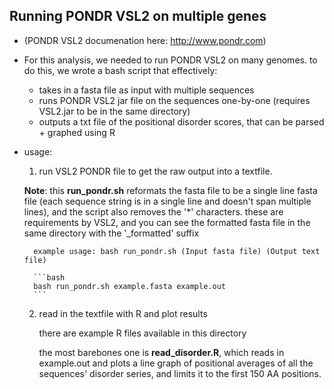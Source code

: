 ## Running PONDR VSL2 on multiple genes

- (PONDR VSL2 documenation here: http://www.pondr.com)

- For this analysis, we needed to run PONDR VSL2 on many genomes. to do this, we wrote a bash script that effectively:
	- takes in a fasta file as input with multiple sequences
	- runs PONDR VSL2 jar file on the sequences one-by-one (requires VSL2.jar to be in the same directory)
	- outputs a txt file of the positional disorder scores, that can be parsed + graphed using R

- usage: 

	1. run VSL2 PONDR file to get the raw output into a textfile. 
	
	**Note**: this **run_pondr.sh** reformats the fasta file to be a single line fasta file (each sequence string is in a single line and doesn't span multiple lines), and the script also removes the '*' characters. these are requirements by VSL2, and you can see the formatted fasta file in the same directory with the '_formatted' suffix
	
		example usage: bash run_pondr.sh (Input fasta file) (Output text file)
		
		```bash
		bash run_pondr.sh example.fasta example.out
		```
		
	2. read in the textfile with R and plot results
	
		there are example R files available in this directory 
		
		the most barebones one is **read_disorder.R**, which reads in example.out and plots a line graph of positional averages of all the sequences' disorder series, and limits it to the first 150 AA positions.
